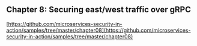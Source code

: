 ## Chapter 8: Securing east/west traffic over gRPC

[https://github.com/microservices-security-in-action/samples/tree/master/chapter08](https://github.com/microservices-security-in-action/samples/tree/master/chapter08)
